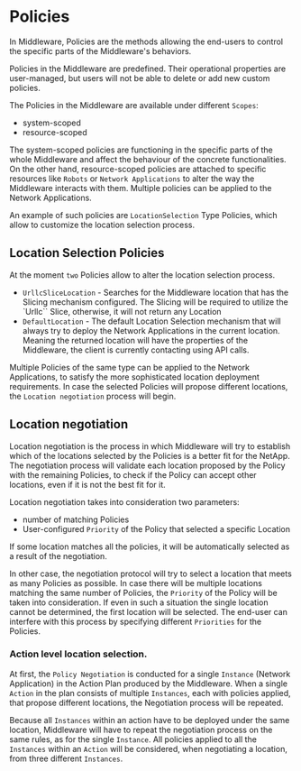 # Policies

In Middleware, Policies are the methods allowing the end-users to control the specific parts of the Middleware's behaviors.

Policies in the Middleware are predefined. Their operational properties are user-managed, but users will not be able to delete or add new custom policies. 

The Policies in the Middleware are available under different `Scopes`:
* system-scoped
* resource-scoped

The system-scoped policies are functioning in the specific parts of the whole Middleware and affect the behaviour of the concrete functionalities. On the other hand, resource-scoped policies are attached to specific resources like `Robots` or `Network Applications` to alter the way the Middleware interacts with them. Multiple policies can be applied to the Network Applications.

An example of such policies are `LocationSelection` Type Policies, which allow to customize the location selection process. 

## Location Selection Policies

At the moment `two` Policies allow to alter the location selection process. 
* `UrllcSliceLocation` - Searches for the Middleware location that has the Slicing mechanism configured. The Slicing will be required to utilize the `Urllc`` Slice, otherwise, it will not return any Location
* `DefaultLocation` - The default Location Selection mechanism that will always try to deploy the Network Applications in the current location. Meaning the returned location will have the properties of the Middleware, the client is currently contacting using API calls.

Multiple Policies of the same type can be applied to the Network Applications, to satisfy the more sophisticated location deployment requirements. In case the selected Policies will propose different locations, the `Location negotiation` process will begin.

## Location negotiation

Location negotiation is the process in which Middleware will try to establish which of the locations selected by the Policies is a better fit for the NetApp. The negotiation process will validate each location proposed by the Policy with the remaining Policies, to check if the Policy can accept other locations, even if it is not the best fit for it.

Location negotiation takes into consideration two parameters:
* number of matching Policies
* User-configured `Priority` of the Policy that selected a specific Location

If some location matches all the policies, it will be automatically selected as a result of the negotiation.

In other case, the negotiation protocol will try to select a location that meets as many Policies as possible. In case there will be multiple locations matching the same number of Policies, the `Priority` of the Policy will be taken into consideration. If even in such a situation the single location cannot be determined, the first location will be selected. The end-user can interfere with this process by specifying different `Priorities` for the Policies.

### Action level location selection. 
At first, the `Policy Negotiation` is conducted for a single `Instance` (Network Application) in the Action Plan produced by the Middleware. When a single `Action` in the plan consists of multiple `Instances`, each with policies applied, that propose different locations, the Negotiation process will be repeated. 

Because all `Instances` within an action have to be deployed under the same location, Middleware will have to repeat the negotiation process on the same rules, as for the single `Instance`. All policies applied to all the `Instances` within an `Action` will be considered, when negotiating a location, from three different `Instances`.
